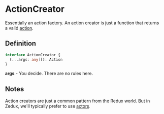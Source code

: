 # ActionCreator

Essentially an action factory. An action creator is just a function that returns a valid [action](/docs/types/Action.md).

## Definition

```typescript
interface ActionCreator {
  (...args: any[]): Action
}
```

**args** - You decide. There are no rules here.

## Notes

Action creators are just a common pattern from the Redux world. But in Zedux, we'll typically prefer to use [actors](/docs/types/Actor.md).
